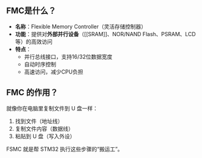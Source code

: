 ## FMC是什么？

- **名称**：Flexible Memory Controller（灵活存储控制器）
- **功能**：提供对**外部并行设备**（[[SRAM]]、NOR/NAND Flash、PSRAM、LCD等）的高效访问
- **特点**：
  - 并行总线接口，支持16/32位数据宽度
  - 自动时序控制
  - 高速访问，减少CPU负担
    
## FMC 的作用？

就像你在电脑里复制文件到 U 盘一样：
1. 找到文件（地址线）
1. 复制文件内容（数据线）
1. 粘贴到 U 盘（写入外设）

FSMC 就是帮 STM32 执行这些步骤的“搬运工”。